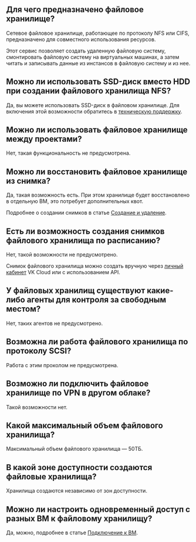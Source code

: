## Для чего предназначено файловое хранилище?

Сетевое файловое хранилище, работающее по протоколу NFS или CIFS, предназначено для совместного использования ресурсов.

Этот сервис позволяет создать удаленную файловую систему, смонтировать файловую систему на виртуальных машинах, а затем читать и записывать данные из инстансов в файловую систему и из нее.

## Можно ли использовать SSD-диск вместо HDD при создании файлового хранилища NFS?

Да, вы можете использовать SSD-диск в файловом хранилище. Для включения этой возможности обратитесь в [техническую поддержку](/ru/contacts/).

## Можно ли использовать файловое хранилище между проектами?

Нет, такая функциональность не предусмотрена.

## Можно ли восстановить файловое хранилище из снимка?

Да, такая возможность есть. При этом хранилище будет восстановлено в отдельную ВМ, это потребует дополнительных квот.

Подробнее о создании снимков в статье [Создание и удаление](/docs/ru/main/base/iaas/instructions/fs-manage/#cоздание-файлового-хранилища).

## Есть ли возможность создания снимков файлового хранилища по расписанию?

Нет, такой возможности не предусмотрено.

Снимок файлового хранилища можно создать вручную через [личный кабинет](https://mcs.mail.ru/app/) VK Cloud или с использованием API.

## У файловых хранилищ существуют какие-либо агенты для контроля за свободным местом?

Нет, таких агентов не предусмотрено.

## Возможна ли работа файлового хранилища по протоколу SCSI?

Работа с этим проколом не предусмотрена.

## Возможно ли подключить файловое хранилище по VPN в другом облаке?

Такой возможности нет.

## Какой максимальный объем файлового хранилища?

Максимальный объем файлового хранилища — 50ТБ.

## В какой зоне доступности создаются файловые хранилища?

Хранилища создаются независимо от зон доступности.

## Можно ли настроить одновременный доступ с разных ВМ к файловому хранилищу?

Да, можно, подробнее в статье [Подключение к ВМ](/docs/ru/main/base/iaas/instructions/fs-manage/#-подключение-файлового-хранилища).
